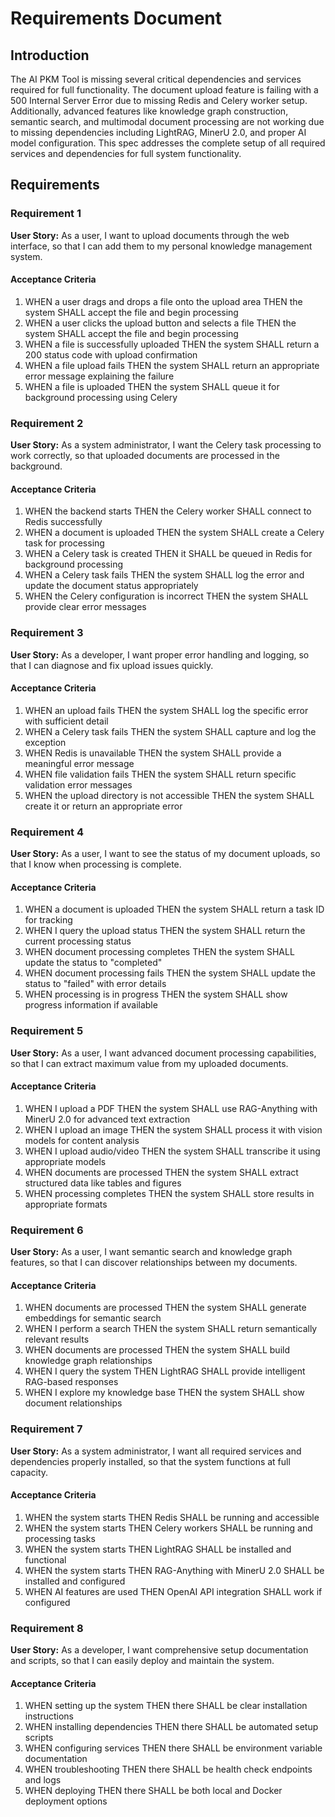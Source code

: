 # Requirements Document

## Introduction

The AI PKM Tool is missing several critical dependencies and services required for full functionality. The document upload feature is failing with a 500 Internal Server Error due to missing Redis and Celery worker setup. Additionally, advanced features like knowledge graph construction, semantic search, and multimodal document processing are not working due to missing dependencies including LightRAG, MinerU 2.0, and proper AI model configuration. This spec addresses the complete setup of all required services and dependencies for full system functionality.

## Requirements

### Requirement 1

**User Story:** As a user, I want to upload documents through the web interface, so that I can add them to my personal knowledge management system.

#### Acceptance Criteria

1. WHEN a user drags and drops a file onto the upload area THEN the system SHALL accept the file and begin processing
2. WHEN a user clicks the upload button and selects a file THEN the system SHALL accept the file and begin processing
3. WHEN a file is successfully uploaded THEN the system SHALL return a 200 status code with upload confirmation
4. WHEN a file upload fails THEN the system SHALL return an appropriate error message explaining the failure
5. WHEN a file is uploaded THEN the system SHALL queue it for background processing using Celery

### Requirement 2

**User Story:** As a system administrator, I want the Celery task processing to work correctly, so that uploaded documents are processed in the background.

#### Acceptance Criteria

1. WHEN the backend starts THEN the Celery worker SHALL connect to Redis successfully
2. WHEN a document is uploaded THEN the system SHALL create a Celery task for processing
3. WHEN a Celery task is created THEN it SHALL be queued in Redis for background processing
4. WHEN a Celery task fails THEN the system SHALL log the error and update the document status appropriately
5. WHEN the Celery configuration is incorrect THEN the system SHALL provide clear error messages

### Requirement 3

**User Story:** As a developer, I want proper error handling and logging, so that I can diagnose and fix upload issues quickly.

#### Acceptance Criteria

1. WHEN an upload fails THEN the system SHALL log the specific error with sufficient detail
2. WHEN a Celery task fails THEN the system SHALL capture and log the exception
3. WHEN Redis is unavailable THEN the system SHALL provide a meaningful error message
4. WHEN file validation fails THEN the system SHALL return specific validation error messages
5. WHEN the upload directory is not accessible THEN the system SHALL create it or return an appropriate error

### Requirement 4

**User Story:** As a user, I want to see the status of my document uploads, so that I know when processing is complete.

#### Acceptance Criteria

1. WHEN a document is uploaded THEN the system SHALL return a task ID for tracking
2. WHEN I query the upload status THEN the system SHALL return the current processing status
3. WHEN document processing completes THEN the system SHALL update the status to "completed"
4. WHEN document processing fails THEN the system SHALL update the status to "failed" with error details
5. WHEN processing is in progress THEN the system SHALL show progress information if available

### Requirement 5

**User Story:** As a user, I want advanced document processing capabilities, so that I can extract maximum value from my uploaded documents.

#### Acceptance Criteria

1. WHEN I upload a PDF THEN the system SHALL use RAG-Anything with MinerU 2.0 for advanced text extraction
2. WHEN I upload an image THEN the system SHALL process it with vision models for content analysis
3. WHEN I upload audio/video THEN the system SHALL transcribe it using appropriate models
4. WHEN documents are processed THEN the system SHALL extract structured data like tables and figures
5. WHEN processing completes THEN the system SHALL store results in appropriate formats

### Requirement 6

**User Story:** As a user, I want semantic search and knowledge graph features, so that I can discover relationships between my documents.

#### Acceptance Criteria

1. WHEN documents are processed THEN the system SHALL generate embeddings for semantic search
2. WHEN I perform a search THEN the system SHALL return semantically relevant results
3. WHEN documents are processed THEN the system SHALL build knowledge graph relationships
4. WHEN I query the system THEN LightRAG SHALL provide intelligent RAG-based responses
5. WHEN I explore my knowledge base THEN the system SHALL show document relationships

### Requirement 7

**User Story:** As a system administrator, I want all required services and dependencies properly installed, so that the system functions at full capacity.

#### Acceptance Criteria

1. WHEN the system starts THEN Redis SHALL be running and accessible
2. WHEN the system starts THEN Celery workers SHALL be running and processing tasks
3. WHEN the system starts THEN LightRAG SHALL be installed and functional
4. WHEN the system starts THEN RAG-Anything with MinerU 2.0 SHALL be installed and configured
5. WHEN AI features are used THEN OpenAI API integration SHALL work if configured

### Requirement 8

**User Story:** As a developer, I want comprehensive setup documentation and scripts, so that I can easily deploy and maintain the system.

#### Acceptance Criteria

1. WHEN setting up the system THEN there SHALL be clear installation instructions
2. WHEN installing dependencies THEN there SHALL be automated setup scripts
3. WHEN configuring services THEN there SHALL be environment variable documentation
4. WHEN troubleshooting THEN there SHALL be health check endpoints and logs
5. WHEN deploying THEN there SHALL be both local and Docker deployment options